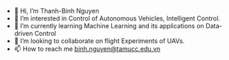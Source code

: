 - 👋 Hi, I’m Thanh-Binh Nguyen
- 👀 I’m interested in Control of Autonomous Vehicles, Intelligent Control.
- 🌱 I’m currently learning Machine Learning and its applications on Data-driven Control
- 💞️ I’m looking to collaborate on flight Experiments of UAVs.
- 📫 How to reach me binh.nguyen@tamucc.edu.vn
<!---
thanhbinh91/thanhbinh91 is a ✨ special ✨ repository because its `README.md` (this file) appears on your GitHub profile.
You can click the Preview link to take a look at your changes.
--->

